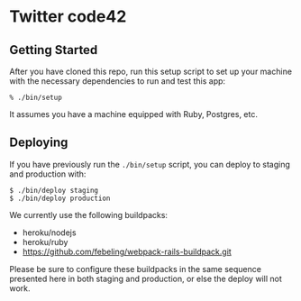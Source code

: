 # Twitter code42

## Getting Started

After you have cloned this repo, run this setup script to set up your machine
with the necessary dependencies to run and test this app:

    % ./bin/setup

It assumes you have a machine equipped with Ruby, Postgres, etc.
## Deploying

If you have previously run the `./bin/setup` script,
you can deploy to staging and production with:

    $ ./bin/deploy staging
    $ ./bin/deploy production

We currently use the following buildpacks:

- heroku/nodejs
- heroku/ruby
- https://github.com/febeling/webpack-rails-buildpack.git

Please be sure to configure these buildpacks in the same sequence
presented here in both staging and production, or else the deploy will
not work.
